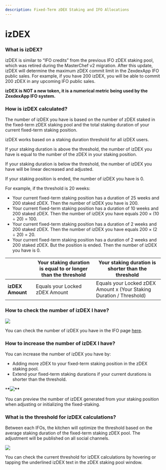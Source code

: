 ```yaml
---
description: Fixed-Term zDEX Staking and IFO Allocations
---
```


# izDEX

### **What is izDEX?**

izDEX is similar to “IFO credits” from the previous IFO zDEX staking pool, which was retired during the MasterChef v2 migration. After this update, izDEX will determine the maximum zDEX commit limit in the ZexdexApp IFO public sales. For example, if you have 200 izDEX, you will be able to commit 200 zDEX in any upcoming IFO public sales.

**izDEX is NOT a new token, it is a numerical metric being used by the ZexdexApp IFO system.**

### How is izDEX calculated?

The number of izDEX you have is based on the number of zDEX staked in the fixed-term zDEX staking pool and the total staking duration of your current fixed-term staking position.

izDEX works based on a staking duration threshold for all izDEX users.

If your staking duration is above the threshold, the number of izDEX you have is equal to the number of the zDEX in your staking position.

If your staking duration is below the threshold, the number of izDEX you have will be linear decreased and adjusted.

If your staking position is ended, the number of izDEX you have is 0.

For example, if the threshold is 20 weeks:&#x20;

- Your current fixed-term staking position has a duration of 25 weeks and 200 staked zDEX. Then the number of izDEX you have is 200.&#x20;
- Your current fixed-term staking position has a duration of 10 weeks and 200 staked zDEX. Then the number of izDEX you have equals 200 × (10 ÷ 20) = 100.&#x20;
- Your current fixed-term staking position has a duration of 2 weeks and 200 staked zDEX. Then the number of izDEX you have equals 200 × (2 ÷ 20) = 20.&#x20;
- Your current fixed-term staking position has a duration of 2 weeks and 200 staked zDEX. But the position is ended. Then the number of izDEX you have is 0.

|                  | Your staking duration is equal to or longer than the threshold | Your staking duration is shorter than the threshold                  |
| ---------------- | -------------------------------------------------------------- | -------------------------------------------------------------------- |
| **izDEX Amount** | Equals your Locked zDEX Amount                                 | Equals your Locked zDEX Amount x (Your Staking Duration / Threshold) |

### How to check the number of izDEX I have?

![](../../.gitbook/images/image3.png)

You can check the number of izDEX you have in the IFO page [here](https://zexdex.app/ifo).

### **How to increase the number of izDEX I have?**

You can increase the number of izDEX you have by:

- Adding more zDEX to your fixed-term staking position in the zDEX staking pool.
- Extend your fixed-term staking durations if your current durations is shorter than the threshold.

\***\*![](../../.gitbook/images/image2.png)\*\***

You can preview the number of izDEX generated from your staking position when adjusting or initializing the fixed-staking.

### What is the threshold for izDEX calculations?

Between each IFOs, the kitchen will optimize the threshold based on the average staking duration of the fixed-term staking zDEX pool. The adjustment will be published on all social channels.

![](<../../.gitbook/images/image (134).png>)

You can check the current threshold for izDEX calculations by hovering or tapping the underlined izDEX text in the zDEX staking pool window.

